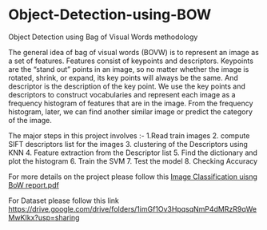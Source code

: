 # Object-Detection-using-BOW
Object Detection using Bag of Visual Words methodology

The general idea of bag of visual words (BOVW) is to represent an image as a set of features. Features consist of keypoints and descriptors. Keypoints are the “stand out” points in an image, so no matter whether the image is rotated, shrink, or expand, its key points will always be the same. And descriptor is the description of the key point. We use the key points and descriptors to construct vocabularies and represent each image as a frequency histogram of features that are in the image. From the frequency histogram, later, we can find another similar image or predict the category of the image.

The major steps in this project involves :-
1.Read train images
2. compute SIFT descriptors list for the images
3. clustering of the Descriptors using KNN
4. Feature extraction from the Descriptor list
5. Find the dictionary and plot the histogram
6. Train the SVM
7. Test the model
8. Checking Accuracy

For more details on the project please follow this 
[Image Classification uisng BoW report.pdf](https://github.com/RoyAnuska/Object-Detection-using-BOW/files/11924821/Image.Classification.uisng.BoW.report.pdf)

For Dataset please follow this link
https://drive.google.com/drive/folders/1imGf1Ov3HpqsqNmP4dMRzR9qWeMwKIkx?usp=sharing
